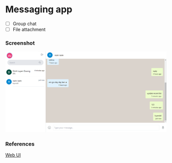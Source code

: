 # Messaging app
- [ ] Group chat
- [ ] File attachment
### Screenshot
![alt image 1](screenshot/image_1.png)
### References
[Web UI](https://tailwindcomponents.com/component/whatsapp-web-clone)